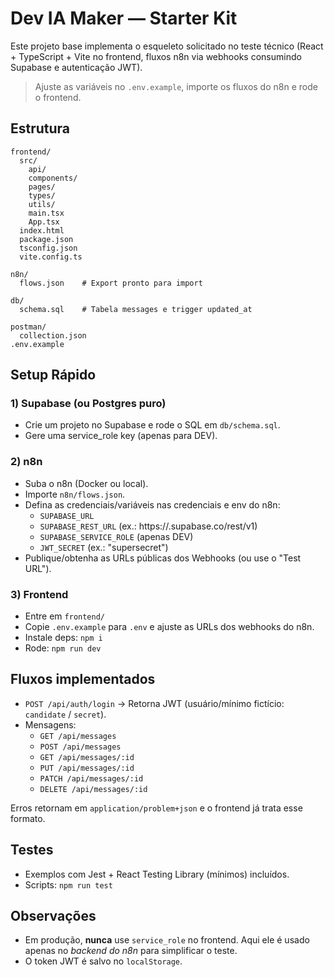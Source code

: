 # Dev IA Maker — Starter Kit

Este projeto base implementa o esqueleto solicitado no teste técnico (React + TypeScript + Vite no frontend, fluxos n8n via webhooks consumindo Supabase e autenticação JWT).

> Ajuste as variáveis no `.env.example`, importe os fluxos do n8n e rode o frontend.

## Estrutura
```
frontend/
  src/
    api/
    components/
    pages/
    types/
    utils/
    main.tsx
    App.tsx
  index.html
  package.json
  tsconfig.json
  vite.config.ts

n8n/
  flows.json    # Export pronto para import

db/
  schema.sql    # Tabela messages e trigger updated_at

postman/
  collection.json
.env.example
```

## Setup Rápido

### 1) Supabase (ou Postgres puro)
- Crie um projeto no Supabase e rode o SQL em `db/schema.sql`.
- Gere uma service_role key (apenas para DEV).

### 2) n8n
- Suba o n8n (Docker ou local).
- Importe `n8n/flows.json`.
- Defina as credenciais/variáveis nas credenciais e env do n8n:
  - `SUPABASE_URL`
  - `SUPABASE_REST_URL` (ex.: https://<project>.supabase.co/rest/v1)
  - `SUPABASE_SERVICE_ROLE` (apenas DEV)
  - `JWT_SECRET` (ex.: "supersecret")
- Publique/obtenha as URLs públicas dos Webhooks (ou use o "Test URL").

### 3) Frontend
- Entre em `frontend/`
- Copie `.env.example` para `.env` e ajuste as URLs dos webhooks do n8n.
- Instale deps: `npm i`
- Rode: `npm run dev`

## Fluxos implementados
- `POST /api/auth/login` → Retorna JWT (usuário/mínimo fictício: `candidate` / `secret`).
- Mensagens:
  - `GET /api/messages`
  - `POST /api/messages`
  - `GET /api/messages/:id`
  - `PUT /api/messages/:id`
  - `PATCH /api/messages/:id`
  - `DELETE /api/messages/:id`

Erros retornam em `application/problem+json` e o frontend já trata esse formato.

## Testes
- Exemplos com Jest + React Testing Library (mínimos) incluídos.
- Scripts: `npm run test`

## Observações
- Em produção, **nunca** use `service_role` no frontend. Aqui ele é usado apenas no *backend do n8n* para simplificar o teste.
- O token JWT é salvo no `localStorage`.
